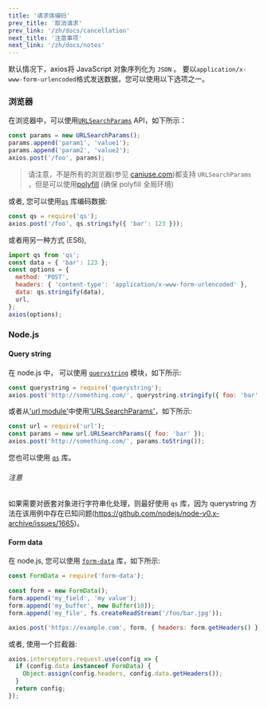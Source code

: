 ```yaml
---
title: '请求体编码'
prev_title: '取消请求'
prev_link: '/zh/docs/cancellation'
next_title: '注意事项'
next_link: '/zh/docs/notes'
---
```


默认情况下，axios将 JavaScript 对象序列化为 `JSON` 。 要以`application/x-www-form-urlencoded`格式发送数据，您可以使用以下选项之一。

### 浏览器

在浏览器中，可以使用[`URLSearchParams`](https://developer.mozilla.org/en-US/docs/Web/API/URLSearchParams) API，如下所示：

```js
const params = new URLSearchParams();
params.append('param1', 'value1');
params.append('param2', 'value2');
axios.post('/foo', params);
```

> 请注意，不是所有的浏览器(参见 [caniuse.com](http://www.caniuse.com/#feat=urlsearchparams))都支持 `URLSearchParams` ，但是可以使用[polyfill](https://github.com/WebReflection/url-search-params) (确保 polyfill 全局环境)

或者, 您可以使用[`qs`](https://github.com/ljharb/qs) 库编码数据:

```js
const qs = require('qs');
axios.post('/foo', qs.stringify({ 'bar': 123 }));
```

或者用另一种方式 (ES6),

```js
import qs from 'qs';
const data = { 'bar': 123 };
const options = {
  method: 'POST',
  headers: { 'content-type': 'application/x-www-form-urlencoded' },
  data: qs.stringify(data),
  url,
};
axios(options);
```

### Node.js

#### Query string

在 node.js 中， 可以使用 [`querystring`](https://nodejs.org/api/querystring.html) 模块，如下所示:

```js
const querystring = require('querystring');
axios.post('http://something.com/', querystring.stringify({ foo: 'bar' }));
```

或者从['url module'](https://nodejs.org/api/url.html)中使用['URLSearchParams'](https://nodejs.org/api/url.html#url_class_urlsearchparams)，如下所示:

```js
const url = require('url');
const params = new url.URLSearchParams({ foo: 'bar' });
axios.post('http://something.com/', params.toString());
```

您也可以使用 [`qs`](https://github.com/ljharb/qs) 库。

###### 注意
如果需要对嵌套对象进行字符串化处理，则最好使用 `qs` 库，因为 querystring 方法在该用例中存在已知问题(https://github.com/nodejs/node-v0.x-archive/issues/1665)。

#### Form data

在 node.js, 您可以使用 [`form-data`](https://github.com/form-data/form-data) 库，如下所示:

```js
const FormData = require('form-data');
 
const form = new FormData();
form.append('my_field', 'my value');
form.append('my_buffer', new Buffer(10));
form.append('my_file', fs.createReadStream('/foo/bar.jpg'));

axios.post('https://example.com', form, { headers: form.getHeaders() })
```

或者, 使用一个拦截器:

```js
axios.interceptors.request.use(config => {
  if (config.data instanceof FormData) {
    Object.assign(config.headers, config.data.getHeaders());
  }
  return config;
});
```
